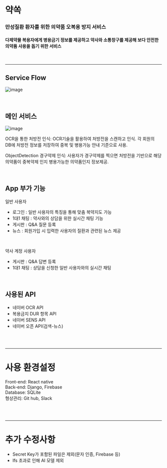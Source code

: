 # 약쏙
### 만성질환 환자를 위한 의약품 오복용 방지 서비스
#### 다제약물 복용자에게 병용금기 정보를 제공하고 약사와 소통창구를 제공해 보다 안전한 의약품 사용을 돕기 위한 서비스

<br>
<hr>

## Service Flow
![image](https://github.com/tsihnavy99/KT_Big_Project/assets/70021587/c761ac3c-516b-413d-b7a5-c1a0e6bdbe17)

<br>

## 메인 서비스
![image](https://github.com/tsihnavy99/KT_Big_Project/assets/70021587/7c17ca98-ecc5-49cd-98b5-75fde71fb9be)

OCR을 통한 처방전 인식: OCR기술을 활용하여 처방전을 스캔하고 인식. 각 회원의 DB에 처방전 정보를 저장하여 중복 및 병용가능 안내 기준으로 사용.<br>
 
ObjectDetection 경구약제 인식: 사용자가 경구약제를 찍으면 처방전을 기반으로 해당 의약품이 중복약제 인지 병용가능한 의약품인지 정보제공.

<br>

## App 부가 기능
일반 사용자
-	로그인 : 일반 사용자의 특징을 통해 맞춤 복약지도 가능
-	1대1 채팅 : 약사와의 상담을 위한 실시간 채팅 기능 
-	게시판 : Q&A 질문 등록
-	뉴스 :  회원가입 시 입력한 사용자의 질환과 관련된 뉴스 제공
  
<br>

약사 계정 사용자
-	게시판 : Q&A 답변 등록
-	1대1 채팅 : 상담을 신청한 일반 사용자와의 실시간 채팅

<br>

## 사용된 API
- 네이버 OCR API
- 복용금지 DUR 항목 API
- 네이버 SENS API
- 네이버 오픈 API(검색-뉴스)

<br><br>
<hr>

# 사용 환경설정
Front-end: React native <br>
Back-end: Django, Firebase <br>
Database: SQLite <br>
형상관리: Git hub, Slack <br>

<br><br>
<hr>

# 추가 수정사항
- Secret Key가 포함된 파일은 제외(문자 인증, Firebase 등) <br>
- lfs 초과로 인해 AI 모델 제외

